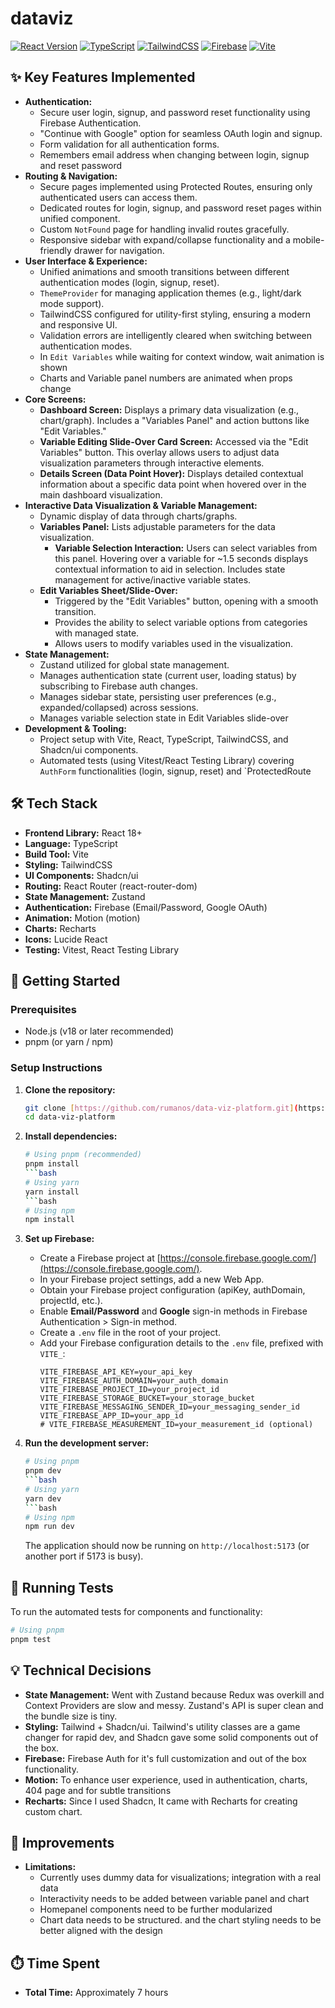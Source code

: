 # dataviz

[![React Version](https://img.shields.io/badge/react-18%2B-61DAFB.svg)](https://reactjs.org/)
[![TypeScript](https://img.shields.io/badge/typescript-%233178C6.svg?style=flat&logo=typescript&logoColor=white)](https://www.typescriptlang.org/)
[![TailwindCSS](https://img.shields.io/badge/tailwindcss-%2338B2AC.svg?style=flat&logo=tailwind-css&logoColor=white)](https://tailwindcss.com/)
[![Firebase](https://img.shields.io/badge/firebase-%23FFCA28.svg?style=flat&logo=firebase&logoColor=black)](https://firebase.google.com/)
[![Vite](https://img.shields.io/badge/vite-%23646CFF.svg?style=flat&logo=vite&logoColor=white)](https://vitejs.dev/)

## ✨ Key Features Implemented

* **Authentication:**
    * Secure user login, signup, and password reset functionality using Firebase Authentication.
    * "Continue with Google" option for seamless OAuth login and signup.
    * Form validation for all authentication forms.
    * Remembers email address when changing between login, signup and reset password
* **Routing & Navigation:**
    * Secure pages implemented using Protected Routes, ensuring only authenticated users can access them.
    * Dedicated routes for login, signup, and password reset pages within unified component.
    * Custom `NotFound` page for handling invalid routes gracefully.
    * Responsive sidebar with expand/collapse functionality and a mobile-friendly drawer for navigation.
* **User Interface & Experience:**
    * Unified animations and smooth transitions between different authentication modes (login, signup, reset).
    * `ThemeProvider` for managing application themes (e.g., light/dark mode support).
    * TailwindCSS configured for utility-first styling, ensuring a modern and responsive UI.
    * Validation errors are intelligently cleared when switching between authentication modes.
    * In `Edit Variables` while waiting for context window, wait animation is shown
    * Charts and Variable panel numbers are animated when props change
* **Core Screens:**
    * **Dashboard Screen:** Displays a primary data visualization (e.g., chart/graph). Includes a "Variables Panel" and action buttons like "Edit Variables."
    * **Variable Editing Slide-Over Card Screen:** Accessed via the "Edit Variables" button. This overlay allows users to adjust data visualization parameters through interactive elements.
    * **Details Screen (Data Point Hover):** Displays detailed contextual information about a specific data point when hovered over in the main dashboard visualization.
* **Interactive Data Visualization & Variable Management:**
    * Dynamic display of data through charts/graphs.
    * **Variables Panel:** Lists adjustable parameters for the data visualization.
        * **Variable Selection Interaction:** Users can select variables from this panel. Hovering over a variable for ~1.5 seconds displays contextual information to aid in selection. Includes state management for active/inactive variable states.
    * **Edit Variables Sheet/Slide-Over:**
        * Triggered by the "Edit Variables" button, opening with a smooth transition.
        * Provides the ability to select variable options from categories with managed state.
        * Allows users to modify variables used in the visualization.
* **State Management:**
    * Zustand utilized for global state management.
    * Manages authentication state (current user, loading status) by subscribing to Firebase auth changes.
    * Manages sidebar state, persisting user preferences (e.g., expanded/collapsed) across sessions.
    * Manages variable selection state in Edit Variables slide-over
* **Development & Tooling:**
    * Project setup with Vite, React, TypeScript, TailwindCSS, and Shadcn/ui components.
    * Automated tests (using Vitest/React Testing Library) covering `AuthForm` functionalities (login, signup, reset) and `ProtectedRoute


## 🛠️ Tech Stack

* **Frontend Library:** React 18+
* **Language:** TypeScript
* **Build Tool:** Vite
* **Styling:** TailwindCSS
* **UI Components:** Shadcn/ui
* **Routing:** React Router (react-router-dom)
* **State Management:** Zustand
* **Authentication:** Firebase (Email/Password, Google OAuth)
* **Animation:** Motion (motion)
* **Charts:** Recharts
* **Icons:** Lucide React
* **Testing:** Vitest, React Testing Library


## 🚀 Getting Started

### Prerequisites

* Node.js (v18 or later recommended)
* pnpm (or yarn / npm)

### Setup Instructions

1.  **Clone the repository:**
    ```bash
    git clone [https://github.com/rumanos/data-viz-platform.git](https://github.com/rumanos/data-viz-platform.git)
    cd data-viz-platform
    ```

2.  **Install dependencies:**
    ```bash
    # Using pnpm (recommended)
    pnpm install
    ```bash
    # Using yarn
    yarn install
    ```bash
    # Using npm
    npm install
    ```

3.  **Set up Firebase:**
    * Create a Firebase project at [https://console.firebase.google.com/](https://console.firebase.google.com/).
    * In your Firebase project settings, add a new Web App.
    * Obtain your Firebase project configuration (apiKey, authDomain, projectId, etc.).
    * Enable **Email/Password** and **Google** sign-in methods in Firebase Authentication > Sign-in method.
    * Create a `.env` file in the root of your project.
    * Add your Firebase configuration details to the `.env` file, prefixed with `VITE_`:
        ```env
        VITE_FIREBASE_API_KEY=your_api_key
        VITE_FIREBASE_AUTH_DOMAIN=your_auth_domain
        VITE_FIREBASE_PROJECT_ID=your_project_id
        VITE_FIREBASE_STORAGE_BUCKET=your_storage_bucket
        VITE_FIREBASE_MESSAGING_SENDER_ID=your_messaging_sender_id
        VITE_FIREBASE_APP_ID=your_app_id
        # VITE_FIREBASE_MEASUREMENT_ID=your_measurement_id (optional)
        ```

4.  **Run the development server:**
    ```bash
    # Using pnpm
    pnpm dev
    ```bash
    # Using yarn
    yarn dev
    ```bash
    # Using npm
    npm run dev
    ```
    The application should now be running on `http://localhost:5173` (or another port if 5173 is busy).

## 🧪 Running Tests

To run the automated tests for components and functionality:
```bash
# Using pnpm
pnpm test
```

## 💡 Technical Decisions
* **State Management:** Went with Zustand because Redux was overkill and Context Providers are slow and messy. Zustand's API is super clean and the bundle size is tiny.
* **Styling:** Tailwind + Shadcn/ui. Tailwind's utility classes are a game changer for rapid dev, and Shadcn gave some solid components out of the box.
* **Firebase:** Firebase Auth for it's full customization and out of the box functionality.
* **Motion:**  To enhance user experience, used in authentication, charts, 404 page and for subtle transitions
* **Recharts:** Since I used Shadcn, It came with Recharts for creating custom chart. 

## 🚧 Improvements
* **Limitations:**
    * Currently uses dummy data for visualizations; integration with a real data
    * Interactivity needs to be added between variable panel and chart
    * Homepanel components need to be further modularized
    * Chart data needs to be structured. and the chart styling needs to be better aligned with the design

## ⏱️ Time Spent
* **Total Time:** Approximately 7 hours